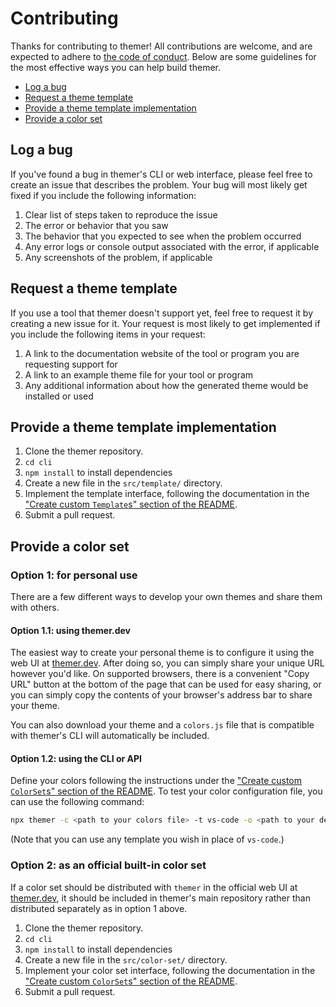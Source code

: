 # Contributing

Thanks for contributing to themer! All contributions are welcome, and are expected to adhere to [the code of conduct](https://github.com/themerdev/themer/blob/main/CODE_OF_CONDUCT.md). Below are some guidelines for the most effective ways you can help build themer.

- [Log a bug](#log-a-bug)
- [Request a theme template](#request-a-theme-template)
- [Provide a theme template implementation](#provide-a-theme-template-implementation)
- [Provide a color set](#provide-a-color-set)

## Log a bug

If you've found a bug in themer's CLI or web interface, please feel free to create an issue that describes the problem. Your bug will most likely get fixed if you include the following information:

1. Clear list of steps taken to reproduce the issue
2. The error or behavior that you saw
3. The behavior that you expected to see when the problem occurred
4. Any error logs or console output associated with the error, if applicable
5. Any screenshots of the problem, if applicable

## Request a theme template

If you use a tool that themer doesn't support yet, feel free to request it by creating a new issue for it. Your request is most likely to get implemented if you include the following items in your request:

1. A link to the documentation website of the tool or program you are requesting support for
2. A link to an example theme file for your tool or program
3. Any additional information about how the generated theme would be installed or used

## Provide a theme template implementation

1. Clone the themer repository.
2. `cd cli`
3. `npm install` to install dependencies
4. Create a new file in the `src/template/` directory.
5. Implement the template interface, following the documentation in the ["Create custom `Template`s" section of the README](https://github.com/themerdev/themer#create-custom-templates).
6. Submit a pull request.

## Provide a color set

### Option 1: for personal use

There are a few different ways to develop your own themes and share them with others.

#### Option 1.1: using themer.dev

The easiest way to create your personal theme is to configure it using the web UI at [themer.dev](https://themer.dev). After doing so, you can simply share your unique URL however you'd like. On supported browsers, there is a convenient "Copy URL" button at the bottom of the page that can be used for easy sharing, or you can simply copy the contents of your browser's address bar to share your theme.

You can also download your theme and a `colors.js` file that is compatible with themer's CLI will automatically be included.

#### Option 1.2: using the CLI or API

Define your colors following the instructions under the ["Create custom `ColorSet`s" section of the README](https://github.com/themerdev/themer#create-custom-colorsets). To test your color configuration file, you can use the following command:

```sh
npx themer -c <path to your colors file> -t vs-code -o <path to your desired output directory>
```

(Note that you can use any template you wish in place of `vs-code`.)

### Option 2: as an official built-in color set

If a color set should be distributed with `themer` in the official web UI at [themer.dev](https://themer.dev), it should be included in themer's main repository rather than distributed separately as in option 1 above.

1. Clone the themer repository.
2. `cd cli`
3. `npm install` to install dependencies
4. Create a new file in the `src/color-set/` directory.
5. Implement your color set interface, following the documentation in the ["Create custom `ColorSet`s" section of the README](https://github.com/themerdev/themer#create-custom-colorsets).
6. Submit a pull request.
